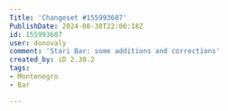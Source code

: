 ```yaml
---
Title: 'Changeset #155993607'
PublishDate: 2024-08-30T22:06:18Z
id: 155993607
user: donovaly
comment: 'Stari Bar: some additions and corrections'
created_by: iD 2.30.2
tags:
- Montenegro
- Bar

---
```

